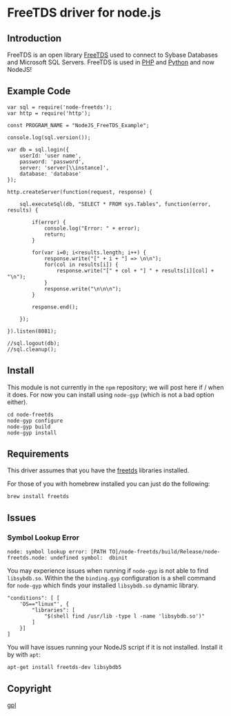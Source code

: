 FreeTDS driver for node.js
==========================

Introduction
------------

FreeTDS is an open library [FreeTDS](http://freetds.schemamania.org/) used to
connect to Sybase Databases and Microsoft SQL Servers.  FreeTDS is used in
[PHP](http://www.php.net/manual/en/mssql.requirements.php) and
[Python](http://pymssql.sourceforge.net/) and now NodeJS!

Example Code
-----------

	var sql = require('node-freetds');
	var http = require('http');
	
	const PROGRAM_NAME = "NodeJS_FreeTDS_Example";
	
	console.log(sql.version());
	
	var db = sql.login({
		userId: 'user name',
		password: 'password',
		server: 'server[\\instance]',
		database: 'database'
	});
	
	http.createServer(function(request, response) {
		
		sql.executeSql(db, "SELECT * FROM sys.Tables", function(error, results) {
			
			if(error) {
				console.log("Error: " + error);
				return;
			}
			
			for(var i=0; i<results.length; i++) {
				response.write("[" + i + "] => \n\n");
				for(col in results[i]) {
					response.write("[" + col + "] " + results[i][col] + "\n");
				}
				response.write("\n\n\n");
			}
			
			response.end();
			
		});
		
	}).listen(8081);
	
	//sql.logout(db);
	//sql.cleanup();

Install
-------

This module is not currently in the ``npm`` repository; we will post here if /
when it does.  For now you can install using ``node-gyp`` (which is not a bad
option either).

	cd node-freetds
	node-gyp configure
	node-gyp build
	node-gyp install


Requirements
------------

This driver assumes that you have the [freetds](http://www.freetds.org/)
libraries installed.

For those of you with homebrew installed you can just do the following:

	brew install freetds

Issues
------

### Symbol Lookup Error

`` node: symbol lookup error:
 [PATH TO]/node-freetds/build/Release/node-freetds.node: undefined symbol: 
 dbinit ``

You may experience issues when running if ``node-gyp`` is not able to find
``libsybdb.so``.  Within the the ``binding.gyp`` configuration is a shell
command for ``node-gyp`` which finds your installed ``libsybdb.so`` dynamic
library.

	"conditions": [ [
		'OS=="linux"', {
			"libraries": [
				"$(shell find /usr/lib -type l -name 'libsybdb.so')"
			]
		}]
	]

You will have issues running your NodeJS script if it is not installed.
Install it by with ``apt``:

	apt-get install freetds-dev libsybdb5

Copyright
---------

[gpl](http://www.gnu.org/copyleft/gpl.html)